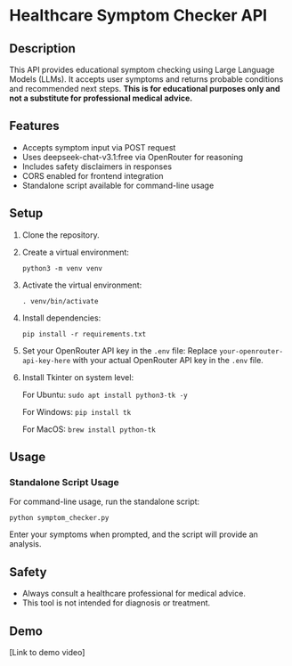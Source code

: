 # Healthcare Symptom Checker API

## Description

This API provides educational symptom checking using Large Language Models (LLMs). It accepts user symptoms and returns probable conditions and recommended next steps. **This is for educational purposes only and not a substitute for professional medical advice.**

## Features

- Accepts symptom input via POST request
- Uses deepseek-chat-v3.1:free via OpenRouter for reasoning
- Includes safety disclaimers in responses
- CORS enabled for frontend integration
- Standalone script available for command-line usage

## Setup

1. Clone the repository.

2. Create a virtual environment:
   ```
   python3 -m venv venv
   ```

3. Activate the virtual environment:
   ```
   . venv/bin/activate
   ```

4. Install dependencies:
   ```
   pip install -r requirements.txt
   ```

5. Set your OpenRouter API key in the `.env` file:
   Replace `your-openrouter-api-key-here` with your actual OpenRouter API key in the `.env` file.

6. Install Tkinter on system level:
   
   For Ubuntu: ```sudo apt install python3-tk -y```

   For Windows: ```pip install tk```

   For MacOS: ```brew install python-tk```

## Usage

### Standalone Script Usage

For command-line usage, run the standalone script:
```
python symptom_checker.py
```

Enter your symptoms when prompted, and the script will provide an analysis.

## Safety

- Always consult a healthcare professional for medical advice.
- This tool is not intended for diagnosis or treatment.

## Demo

[Link to demo video]
